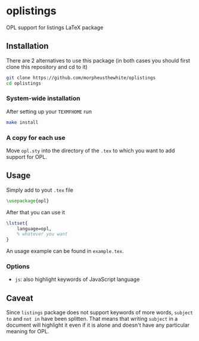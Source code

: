 # oplistings

OPL support for listings LaTeX package

## Installation

There are 2 alternatives to use this package (in both cases you should first clone this repository and cd to it)

```bash
git clone https://github.com/morpheusthewhite/oplistings
cd oplistings
```

### System-wide installation

After setting up your `TEXMFHOME` run
```bash
make install
```

### A copy for each use

Move `opl.sty` into the directory of the `.tex` to which you want to add support for OPL.

## Usage

Simply add to yout `.tex` file

```latex
\usepackage{opl}
```
After that you can use it 
```latex
\lstset{
	language=opl,
	% whatever you want
}
```

An usage example can be found in `example.tex`.

### Options

- `js`: also highlight keywords of JavaScript language

## Caveat

Since `listings` package does not support keywords of more words, `subject to` and `not in` have been splitten. That means that writing `subject` in a document will highlight it even if it is alone and doesn't have any particular meaning for OPL.